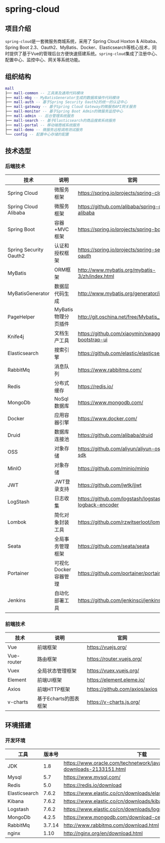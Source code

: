 # spring-cloud

## 项目介绍

`spring-cloud`是一套微服务商城系统，采用了 Spring Cloud Hoxton & Alibaba、Spring Boot 2.3、Oauth2、MyBatis、Docker、Elasticsearch等核心技术，同时提供了基于Vue的管理后台方便快速搭建系统。`spring-cloud`集成了注册中心、配置中心、监控中心、网关等系统功能。 

## 组织结构

``` lua
mall
├── mall-common -- 工具类及通用代码模块
├── mall-mbg -- MyBatisGenerator生成的数据库操作代码模块
├── mall-auth -- 基于Spring Security Oauth2的统一的认证中心
├── mall-gateway -- 基于Spring Cloud Gateway的微服务API网关服务
├── mall-monitor -- 基于Spring Boot Admin的微服务监控中心
├── mall-admin -- 后台管理系统服务
├── mall-search -- 基于Elasticsearch的商品搜索系统服务
├── mall-portal -- 移动端商城系统服务
├── mall-demo -- 微服务远程调用测试服务
└── config -- 配置中心存储的配置
```

## 技术选型

### 后端技术

| 技术                   | 说明                 | 官网                                                 |
| ---------------------- | -------------------- | ---------------------------------------------------- |
| Spring Cloud           | 微服务框架           | https://spring.io/projects/spring-cloud              |
| Spring Cloud Alibaba   | 微服务框架           | https://github.com/alibaba/spring-cloud-alibaba      |
| Spring Boot            | 容器+MVC框架         | https://spring.io/projects/spring-boot               |
| Spring Security Oauth2 | 认证和授权框架       | https://spring.io/projects/spring-security-oauth     |
| MyBatis                | ORM框架              | http://www.mybatis.org/mybatis-3/zh/index.html       |
| MyBatisGenerator       | 数据层代码生成       | http://www.mybatis.org/generator/index.html          |
| PageHelper             | MyBatis物理分页插件  | http://git.oschina.net/free/Mybatis_PageHelper       |
| Knife4j                | 文档生产工具         | https://github.com/xiaoymin/swagger-bootstrap-ui     |
| Elasticsearch          | 搜索引擎             | https://github.com/elastic/elasticsearch             |
| RabbitMq               | 消息队列             | https://www.rabbitmq.com/                            |
| Redis                  | 分布式缓存           | https://redis.io/                                    |
| MongoDb                | NoSql数据库          | https://www.mongodb.com/                             |
| Docker                 | 应用容器引擎         | https://www.docker.com/                              |
| Druid                  | 数据库连接池         | https://github.com/alibaba/druid                     |
| OSS                    | 对象存储             | https://github.com/aliyun/aliyun-oss-java-sdk        |
| MinIO                  | 对象存储             | https://github.com/minio/minio                       |
| JWT                    | JWT登录支持          | https://github.com/jwtk/jjwt                         |
| LogStash               | 日志收集             | https://github.com/logstash/logstash-logback-encoder |
| Lombok                 | 简化对象封装工具     | https://github.com/rzwitserloot/lombok               |
| Seata                  | 全局事务管理框架     | https://github.com/seata/seata                       |
| Portainer              | 可视化Docker容器管理 | https://github.com/portainer/portainer               |
| Jenkins                | 自动化部署工具       | https://github.com/jenkinsci/jenkins                 |

### 前端技术

| 技术       | 说明                  | 官网                           |
| ---------- | --------------------- | ------------------------------ |
| Vue        | 前端框架              | https://vuejs.org/             |
| Vue-router | 路由框架              | https://router.vuejs.org/      |
| Vuex       | 全局状态管理框架      | https://vuex.vuejs.org/        |
| Element    | 前端UI框架            | https://element.eleme.io/      |
| Axios      | 前端HTTP框架          | https://github.com/axios/axios |
| v-charts   | 基于Echarts的图表框架 | https://v-charts.js.org/       |


## 环境搭建

### 开发环境

| 工具          | 版本号 | 下载                                                         |
| ------------- | ------ | ------------------------------------------------------------ |
| JDK           | 1.8    | https://www.oracle.com/technetwork/java/javase/downloads/jdk8-downloads-2133151.html |
| Mysql         | 5.7    | https://www.mysql.com/                                       |
| Redis         | 5.0    | https://redis.io/download                                    |
| Elasticsearch | 7.6.2  | https://www.elastic.co/cn/downloads/elasticsearch            |
| Kibana        | 7.6.2  | https://www.elastic.co/cn/downloads/kibana                   |
| Logstash      | 7.6.2  | https://www.elastic.co/cn/downloads/logstash                 |
| MongoDb       | 4.2.5  | https://www.mongodb.com/download-center                      |
| RabbitMq      | 3.7.14 | http://www.rabbitmq.com/download.html                        |
| nginx         | 1.10   | http://nginx.org/en/download.html                            |
